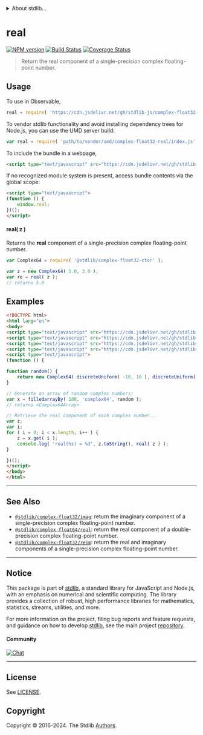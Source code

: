 <!--

@license Apache-2.0

Copyright (c) 2021 The Stdlib Authors.

Licensed under the Apache License, Version 2.0 (the "License");
you may not use this file except in compliance with the License.
You may obtain a copy of the License at

   http://www.apache.org/licenses/LICENSE-2.0

Unless required by applicable law or agreed to in writing, software
distributed under the License is distributed on an "AS IS" BASIS,
WITHOUT WARRANTIES OR CONDITIONS OF ANY KIND, either express or implied.
See the License for the specific language governing permissions and
limitations under the License.

-->


<details>
  <summary>
    About stdlib...
  </summary>
  <p>We believe in a future in which the web is a preferred environment for numerical computation. To help realize this future, we've built stdlib. stdlib is a standard library, with an emphasis on numerical and scientific computation, written in JavaScript (and C) for execution in browsers and in Node.js.</p>
  <p>The library is fully decomposable, being architected in such a way that you can swap out and mix and match APIs and functionality to cater to your exact preferences and use cases.</p>
  <p>When you use stdlib, you can be absolutely certain that you are using the most thorough, rigorous, well-written, studied, documented, tested, measured, and high-quality code out there.</p>
  <p>To join us in bringing numerical computing to the web, get started by checking us out on <a href="https://github.com/stdlib-js/stdlib">GitHub</a>, and please consider <a href="https://opencollective.com/stdlib">financially supporting stdlib</a>. We greatly appreciate your continued support!</p>
</details>

# real

[![NPM version][npm-image]][npm-url] [![Build Status][test-image]][test-url] [![Coverage Status][coverage-image]][coverage-url] <!-- [![dependencies][dependencies-image]][dependencies-url] -->

> Return the real component of a single-precision complex floating-point number.

<!-- Section to include introductory text. Make sure to keep an empty line after the intro `section` element and another before the `/section` close. -->

<section class="intro">

</section>

<!-- /.intro -->

<!-- Package usage documentation. -->



<section class="usage">

## Usage

To use in Observable,

```javascript
real = require( 'https://cdn.jsdelivr.net/gh/stdlib-js/complex-float32-real@v0.1.1-umd/browser.js' )
```

To vendor stdlib functionality and avoid installing dependency trees for Node.js, you can use the UMD server build:

```javascript
var real = require( 'path/to/vendor/umd/complex-float32-real/index.js' )
```

To include the bundle in a webpage,

```html
<script type="text/javascript" src="https://cdn.jsdelivr.net/gh/stdlib-js/complex-float32-real@v0.1.1-umd/browser.js"></script>
```

If no recognized module system is present, access bundle contents via the global scope:

```html
<script type="text/javascript">
(function () {
    window.real;
})();
</script>
```

#### real( z )

Returns the **real** component of a single-precision complex floating-point number.

```javascript
var Complex64 = require( '@stdlib/complex-float32-ctor' );

var z = new Complex64( 5.0, 3.0 );
var re = real( z );
// returns 5.0
```

</section>

<!-- /.usage -->

<!-- Package usage notes. Make sure to keep an empty line after the `section` element and another before the `/section` close. -->

<section class="notes">

</section>

<!-- /.notes -->

<!-- Package usage examples. -->

<section class="examples">

## Examples

<!-- eslint-disable max-len -->

<!-- eslint no-undef: "error" -->

```html
<!DOCTYPE html>
<html lang="en">
<body>
<script type="text/javascript" src="https://cdn.jsdelivr.net/gh/stdlib-js/complex-float32-ctor@umd/browser.js"></script>
<script type="text/javascript" src="https://cdn.jsdelivr.net/gh/stdlib-js/random-base-discrete-uniform@umd/browser.js"></script>
<script type="text/javascript" src="https://cdn.jsdelivr.net/gh/stdlib-js/array-filled-by@umd/browser.js"></script>
<script type="text/javascript" src="https://cdn.jsdelivr.net/gh/stdlib-js/complex-float32-real@v0.1.1-umd/browser.js"></script>
<script type="text/javascript">
(function () {

function random() {
    return new Complex64( discreteUniform( -10, 10 ), discreteUniform( -10, 10 ) );
}

// Generate an array of random complex numbers:
var x = filledarrayBy( 100, 'complex64', random );
// returns <Complex64Array>

// Retrieve the real component of each complex number...
var z;
var i;
for ( i = 0; i < x.length; i++ ) {
    z = x.get( i );
    console.log( 'real(%s) = %d', z.toString(), real( z ) );
}

})();
</script>
</body>
</html>
```

</section>

<!-- /.examples -->

<!-- C interface documentation. -->



<!-- Section to include cited references. If references are included, add a horizontal rule *before* the section. Make sure to keep an empty line after the `section` element and another before the `/section` close. -->

<section class="references">

</section>

<!-- /.references -->

<!-- Section for related `stdlib` packages. Do not manually edit this section, as it is automatically populated. -->

<section class="related">

* * *

## See Also

-   <span class="package-name">[`@stdlib/complex-float32/imag`][@stdlib/complex/float32/imag]</span><span class="delimiter">: </span><span class="description">return the imaginary component of a single-precision complex floating-point number.</span>
-   <span class="package-name">[`@stdlib/complex-float64/real`][@stdlib/complex/float64/real]</span><span class="delimiter">: </span><span class="description">return the real component of a double-precision complex floating-point number.</span>
-   <span class="package-name">[`@stdlib/complex-float32/reim`][@stdlib/complex/float32/reim]</span><span class="delimiter">: </span><span class="description">return the real and imaginary components of a single-precision complex floating-point number.</span>

</section>

<!-- /.related -->

<!-- Section for all links. Make sure to keep an empty line after the `section` element and another before the `/section` close. -->


<section class="main-repo" >

* * *

## Notice

This package is part of [stdlib][stdlib], a standard library for JavaScript and Node.js, with an emphasis on numerical and scientific computing. The library provides a collection of robust, high performance libraries for mathematics, statistics, streams, utilities, and more.

For more information on the project, filing bug reports and feature requests, and guidance on how to develop [stdlib][stdlib], see the main project [repository][stdlib].

#### Community

[![Chat][chat-image]][chat-url]

---

## License

See [LICENSE][stdlib-license].


## Copyright

Copyright &copy; 2016-2024. The Stdlib [Authors][stdlib-authors].

</section>

<!-- /.stdlib -->

<!-- Section for all links. Make sure to keep an empty line after the `section` element and another before the `/section` close. -->

<section class="links">

[npm-image]: http://img.shields.io/npm/v/@stdlib/complex-float32-real.svg
[npm-url]: https://npmjs.org/package/@stdlib/complex-float32-real

[test-image]: https://github.com/stdlib-js/complex-float32-real/actions/workflows/test.yml/badge.svg?branch=v0.1.1
[test-url]: https://github.com/stdlib-js/complex-float32-real/actions/workflows/test.yml?query=branch:v0.1.1

[coverage-image]: https://img.shields.io/codecov/c/github/stdlib-js/complex-float32-real/main.svg
[coverage-url]: https://codecov.io/github/stdlib-js/complex-float32-real?branch=main

<!--

[dependencies-image]: https://img.shields.io/david/stdlib-js/complex-float32-real.svg
[dependencies-url]: https://david-dm.org/stdlib-js/complex-float32-real/main

-->

[chat-image]: https://img.shields.io/gitter/room/stdlib-js/stdlib.svg
[chat-url]: https://app.gitter.im/#/room/#stdlib-js_stdlib:gitter.im

[stdlib]: https://github.com/stdlib-js/stdlib

[stdlib-authors]: https://github.com/stdlib-js/stdlib/graphs/contributors

[umd]: https://github.com/umdjs/umd
[es-module]: https://developer.mozilla.org/en-US/docs/Web/JavaScript/Guide/Modules

[deno-url]: https://github.com/stdlib-js/complex-float32-real/tree/deno
[deno-readme]: https://github.com/stdlib-js/complex-float32-real/blob/deno/README.md
[umd-url]: https://github.com/stdlib-js/complex-float32-real/tree/umd
[umd-readme]: https://github.com/stdlib-js/complex-float32-real/blob/umd/README.md
[esm-url]: https://github.com/stdlib-js/complex-float32-real/tree/esm
[esm-readme]: https://github.com/stdlib-js/complex-float32-real/blob/esm/README.md
[branches-url]: https://github.com/stdlib-js/complex-float32-real/blob/main/branches.md

[stdlib-license]: https://raw.githubusercontent.com/stdlib-js/complex-float32-real/main/LICENSE

<!-- <related-links> -->

[@stdlib/complex/float32/imag]: https://github.com/stdlib-js/complex-float32-imag/tree/umd

[@stdlib/complex/float64/real]: https://github.com/stdlib-js/complex-float64-real/tree/umd

[@stdlib/complex/float32/reim]: https://github.com/stdlib-js/complex-float32-reim/tree/umd

<!-- </related-links> -->

</section>

<!-- /.links -->
